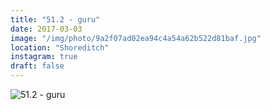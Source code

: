 ```yaml
---
title: "51.2 - guru"
date: 2017-03-03
image: "/img/photo/9a2f07ad02ea94c4a54a62b522d81baf.jpg"
location: "Shoreditch"
instagram: true
draft: false
---
```


![51.2 - guru](/img/photo/9a2f07ad02ea94c4a54a62b522d81baf.jpg)
